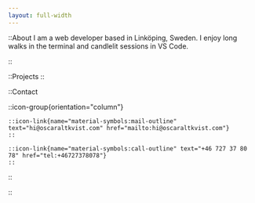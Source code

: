 ```yaml
---
layout: full-width
---
```


::About
I am a web developer based in Linköping, Sweden. I enjoy long walks in the terminal and candlelit sessions in VS Code.

::

::Projects
::

::Contact

::icon-group{orientation="column"}

    ::icon-link{name="material-symbols:mail-outline" text="hi@oscaraltkvist.com" href="mailto:hi@oscaraltkvist.com"}
    ::

    ::icon-link{name="material-symbols:call-outline" text="+46 727 37 80 78" href="tel:+46727378078"}
    ::

::

::
